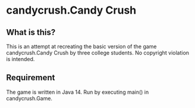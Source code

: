 candycrush.Candy Crush
=======
What is this?
-------
This is an attempt at recreating the basic version of the game candycrush.Candy Crush by three college students. No copyright violation is intended.

Requirement
-------
The game is written in Java 14. Run by executing main() in candycrush.Game.



